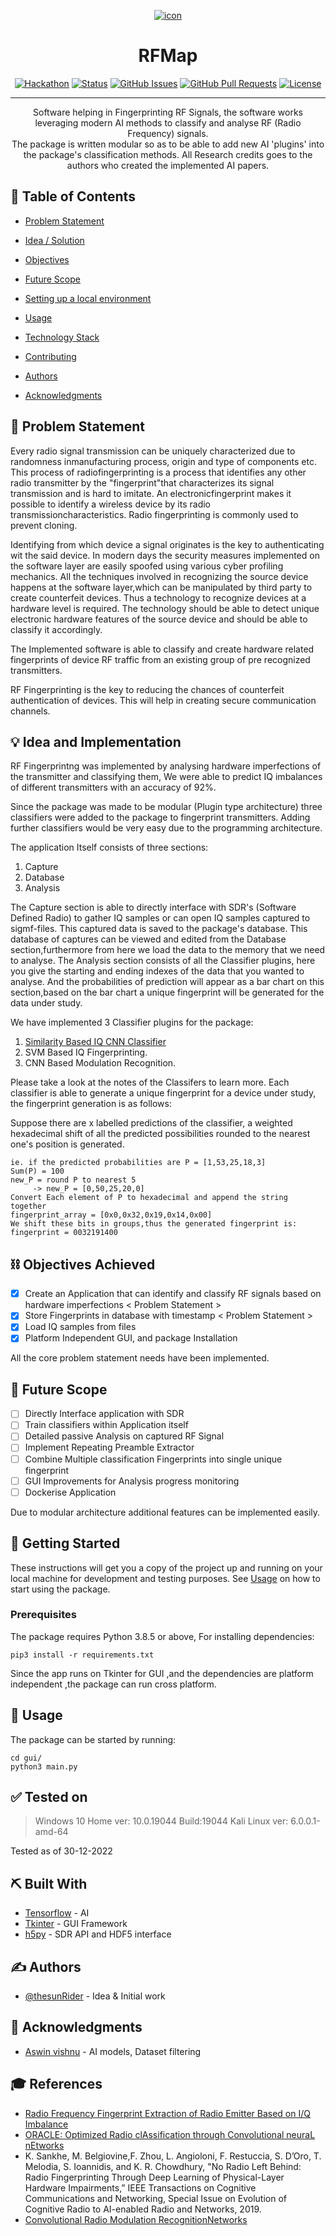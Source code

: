 
<p align="center">
<a href="" rel="noopener">
<a href="https://ibb.co/wWpqpCK"><img src="https://i.ibb.co/YkfSf8t/icon.jpg" alt="icon" border="0"></a>
</p>

<h1 align="center">RFMap</h1>


<div align="center">

[![Hackathon](https://img.shields.io/badge/hackathon-sainya_ranakshetram-orange.svg)](https://sainya-ranakshetram.in/)
[![Status](https://img.shields.io/badge/status-active-success.svg)]()
[![GitHub Issues](https://img.shields.io/github/issues/thesunRider/rfmap.svg)](https://github.com/thesunRider/rfmap/issues)
[![GitHub Pull Requests](https://img.shields.io/github/issues-pr/thesunRider/rfmap.svg)](https://github.com/thesunRider/rfmap/pulls)
[![License](https://img.shields.io/badge/license-MIT-blue.svg)](LICENSE.md)

</div>

---

<p align="center"> Software helping in Fingerprinting RF Signals, the software works leveraging modern AI methods to classify and analyse RF (Radio Frequency) signals.

<br>
The package is written modular so as to be able to add new AI 'plugins' into the package's classification methods. All Research credits goes to the authors who created the implemented AI papers.

</p>

## 📝 Table of Contents

- [Problem Statement](docs/Problem_Statement.md)

- [Idea / Solution](#idea)

- [Objectives](#objectives)

- [Future Scope](#future_scope)

- [Setting up a local environment](#getting_started)

- [Usage](#usage)

- [Technology Stack](#tech_stack)

- [Contributing](docs/Contribution.md)

- [Authors](#authors)

- [Acknowledgments](#acknowledgments)

## 🧐 Problem Statement <a name = "problem_statement"></a>

Every radio signal transmission can be uniquely characterized due to randomness inmanufacturing process, origin and type of components etc. This process of radiofingerprinting is a process that identifies any other radio transmitter by the "fingerprint"that characterizes its signal transmission and is hard to imitate. An electronicfingerprint makes it possible to identify a wireless device by its radio transmissioncharacteristics. Radio fingerprinting is commonly used to prevent cloning.

Identifying from which device a signal originates is the key to authenticating wit the said device. In modern days the security measures implemented on the software layer are easily spoofed using various cyber profiling mechanics. All the techniques involved in recognizing the source device happens at the software layer,which can be manipulated by third party to create counterfeit devices. Thus a technology to recognize devices at a hardware level is required. The technology should be able to detect unique electronic hardware features of the source device and should be able to classify it accordingly.

The Implemented software is able to classify and create hardware related fingerprints of device RF traffic from an existing group of pre recognized transmitters. 

RF Fingerprinting is the key to reducing the chances of counterfeit authentication of devices. This will help in creating secure communication channels.


## 💡 Idea and Implementation <a name = "idea"></a>

RF Fingerprintng was implemented by analysing hardware imperfections of the transmitter and classifying them, We were able to predict IQ imbalances of different transmitters with an accuracy of 92%. 

Since the package was made to be modular (Plugin type architecture) three classifiers were added to the package to fingerprint transmitters. Adding further classifiers would be very easy due to the programming architecture.

The application Itself consists of three sections:
1. Capture
2. Database
3. Analysis

The Capture section is able to directly interface with SDR's (Software Defined Radio) to gather IQ samples or can open IQ samples captured to sigmf-files. This captured data is saved to the package's database. This database of captures can be viewed and edited from the Database section,furthermore from here we load the data to the memory that we need to analyse. The Analysis section consists of all the Classifier plugins, here you give the starting and ending indexes of the data that you wanted to analyse. And the probabilities of prediction will appear as a bar chart on this section,based on the bar chart a unique fingerprint will be generated for the data under study.

We have implemented 3 Classifier plugins for the package:

1. [Similarity Based IQ CNN Classifier](docs/Model_Doc_1.md)
2. SVM Based IQ Fingerprinting.
3. CNN Based Modulation Recognition.

Please take a look at the notes of the Classifers to learn more.
Each classifier is able to generate a unique fingerprint for a device under study, the fingerprint generation is as follows:

Suppose there are x labelled predictions of the classifier, a weighted hexadecimal shift of all the predicted possibilities rounded to the nearest one's position is generated.

```
ie. if the predicted probabilities are P = [1,53,25,18,3]
Sum(P) = 100
new_P = round P to nearest 5
     -> new_P = [0,50,25,20,0]
Convert Each element of P to hexadecimal and append the string together
fingerprint_array = [0x0,0x32,0x19,0x14,0x00]
We shift these bits in groups,thus the generated fingerprint is:
fingerprint = 0032191400
```

## ⛓️ Objectives Achieved<a name = "objectives"></a>

- [x] Create an Application that can identify and classify RF signals based on hardware imperfections < Problem Statement >
- [x] Store Fingerprints in database with timestamp < Problem Statement >
- [x] Load IQ samples from files
- [x] Platform Independent GUI, and package Installation

All the core problem statement needs have been implemented.

## 🚀 Future Scope <a name = "future_scope"></a>

- [ ] Directly Interface application with SDR
- [ ] Train classifiers within Application itself
- [ ] Detailed passive Analysis on captured RF Signal
- [ ] Implement Repeating Preamble Extractor
- [ ] Combine Multiple classification Fingerprints into single unique fingerprint
- [ ] GUI Improvements for Analysis progress monitoring
- [ ] Dockerise Application

 Due to modular architecture additional features can be implemented easily.
 
## 🏁 Getting Started <a name = "getting_started"></a>

These instructions will get you a copy of the project up and running on your local machine for development and testing purposes. See [Usage](#Usage) on how to start using the package.

### Prerequisites

The package requires Python 3.8.5 or above, For installing dependencies:

```
pip3 install -r requirements.txt
```

Since the app runs on Tkinter for GUI ,and the dependencies are platform independent ,the package can run cross platform.

## 🎈 Usage <a name="usage"></a>

The package can be started by running:

```
cd gui/
python3 main.py
```


## ✅ Tested on

> Windows 10 Home ver: 10.0.19044 Build:19044
> Kali Linux ver: 6.0.0.1-amd-64

Tested as of 30-12-2022

## ⛏️ Built With <a name = "tech_stack"></a>

- [Tensorflow](https://www.tensorflow.org/) - AI
- [Tkinter](https://docs.python.org/3/library/tkinter.html) - GUI Framework
- [h5py](https://www.h5py.org/) - SDR API and HDF5 interface

## ✍️ Authors <a name = "authors"></a>

- [@thesunRider](https://github.com/thesunRider) - Idea & Initial work


## 🎉 Acknowledgments <a name = "acknowledgments"></a>

- [Aswin vishnu](https://www.instagram.com/vishnuaaswinam/) - AI models, Dataset filtering

## 🎓 References
-  [Radio Frequency Fingerprint Extraction of Radio Emitter Based on I/Q Imbalance](https://doi.org/10.1016/j.procs.2017.03.092)
-  [ORACLE: Optimized Radio clAssification through Convolutional neuraL nEtworks](https://doi.org/10.1109/INFOCOM.2019.8737463)
-  K. Sankhe, M. Belgiovine,F. Zhou, L. Angioloni, F. Restuccia, S. D’Oro, T. Melodia, S. Ioannidis, and K. R. Chowdhury, "No Radio Left Behind: Radio Fingerprinting Through Deep Learning of Physical-Layer Hardware Impairments,” IEEE Transactions on Cognitive Communications and Networking, Special Issue on Evolution of Cognitive Radio to AI-enabled Radio and Networks, 2019.
- [Convolutional Radio Modulation RecognitionNetworks](https://arxiv.org/abs/1602.04105)